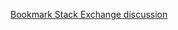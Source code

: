 [Bookmark Stack Exchange discussion](https://solana.stackexchange.com/questions/6412/i-want-to-add-metadata-to-the-solana-token-on-cli)